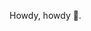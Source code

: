 <!--
**LukeOnuke/LukeOnuke** is a ✨ _special_ ✨ repository because its `README.md` (this file) appears on your GitHub profile.

<!-- Your github readme stats
You can use this api: https://github.com/anuraghazra/github-readme-stats
-->
Howdy, howdy 🥾.
